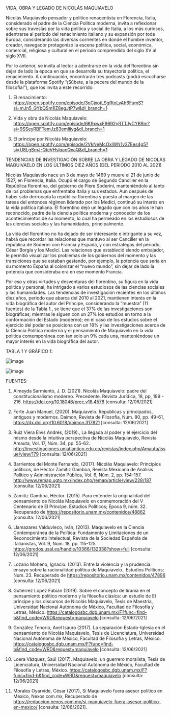 VIDA, OBRA Y LEGADO DE NICOLÁS MAQUIAVELO 

Nicolás Maquiavelo pensador y político renacentista en Florencia, Italia, considerado el padre de la Ciencia Política moderna, invita a reflexionar sobre sus travesías por la vida política y social de Italia,   a los más curiosos, adentrarse al periodo del renacimiento italiano y su expansión por toda Europa, considerando las diversas corrientes en donde el hombre inventor, creador, navegador protagonizó la escena política, social, económica, comercial, religiosa y cultural en el periodo comprendido del siglo XV al siglo XVII. 

Por lo anterior, se invita al lector a adentrarse en la vida del florentino sin dejar de lado la época en que se desarrolla su trayectoria política, el renacimiento. A continuación, encontrarán tres podcasts (podrá escucharse desde la plataforma Spotify “¡Súbete, a la pecera del mundo de la filosofía!”), que los invita a este recorrido:

1. El renacimiento: https://open.spotify.com/episode/3oCjxotLSgRtoLyAh6FumS?si=mJn5_GYbQSm1lZ8egJtP7w&dl_branch=1

2. Vida y obra de Nicolás Maquiavelo: https://open.spotify.com/episode/6K9xwxF9692yRTTJyCYBRm?si=9SSeyRBFTemJz83emIiiyg&dl_branch=1

3.  El príncipe por Nicolás Maquiavelo: https://open.spotify.com/episode/2VkNeMcOxlWN1v37Ees4g5?si=U8LgSmJ-QteVHslqaoQxaQ&dl_branch=1 

TENDENCIAS DE INVESTIGACIÓN SOBRE LA OBRA Y LEGADO DE NICOLÁS MAQUIVAELO EN LOS ÚLTIMOS DIEZ AÑOS (DEL PERIODO 2010 AL 2021)

Nicolás Maquiavelo nace un 3 de mayo de 1469 y muere el 21 de junio de 1527, en Florencia, Italia. Ocupó el cargo de Segundo Canciller en la República florentina, del gobierno de Piere Soderini, manteniéndolo al tanto de los problemas que enfrentaba Italia y sus estados. Aun después de haber sido derrocada la república florentina y puesto al margen de las tareas del entonces régimen liderado por los Medici, continuó su interés en la vida política italiana. El florentino dejó un legado que con los años le han reconocido, padre de la ciencia política moderna y conocedor de los acontecimientos de su momento, lo cual ha permeado en los estudiosos de las ciencias sociales y las humanidades, principalmente. 

La vida del florentino no ha dejado de ser interesante e intrigante a su vez, habrá que recordar las relaciones que mantuvo al ser Canciller en la república de Soderini con Francia y España, y con estrategas del periodo, César Borgía y los Medici. Las relaciones que estableció siendo embajador, le permitió visualizar los problemas de los gobiernos del momento y las transiciones que se estaban gestando, por ejemplo, la potencia que sería en su momento España al colonizar el “nuevo mundo”, sin dejar de lado la potencia que consideraba era en ese momento Francia.

Por eso y otras virtudes y desventuras del florentino, su figura en la vida política y personal, ha intrigado a varios estudiosos de las ciencias sociales y las humanidades. Las tendencias de investigación recientes en los últimos diez años, periodo que abarca del 2010 al 2021, mantienen interés en la vida biográfica del autor del Príncipe, considerando la “muestra” (11 fuentes) de la Tabla 1., se tiene que el 37% de las investigaciones son biográficas; mientras le siguen con un 27% los estudios en torno a la conformación del Estado (moderno); en el caso de los estudios sobre el ejercicio del poder se posiciona con un 18% y las investigaciones acerca de la Ciencia Política moderna y el pensamiento de Maquiavelo en la vida política contemporánea con tan solo un 9% cada una, manteniéndose un mayor interés en la vida biográfica del autor.

TABLA 1 Y GRÁFICO 1:

![image](https://user-images.githubusercontent.com/83613955/123325213-5c94c480-d4fd-11eb-9d11-e9932719400e.png)

![image](https://user-images.githubusercontent.com/83613955/123325232-64ecff80-d4fd-11eb-8c73-170a3fe693ed.png)

FUENTES:

1.	Almeyda Sarmiento, J. D. (2021). Nicolás Maquiavelo: padre del constitucionalismo moderno. Precedente. Revista Jurídica, 18, pp, 199 - 216. https://doi.org/10.18046/prec.v18.4578 [consulta: 12/06/2021]

2.	Forte Juan Manuel, (2020). Maquiavelo. Republicas y principados, antiguos y modernos. Daimon, Revista de Filosofía, Núm. 80, pp. 49-61, https://dx.doi.org/10.6018/daimon.317821 [consulta: 12/06/2021]

3.	Ruiz Viera Elvis Andrés, (2019)., La llegada al poder y el ejercicio del mismo desde la intuitiva perspectiva de Nicolás Maquiavelo, Revista Amauta, Vol. 17, Núm. 34, pp. 55-62. http://investigaciones.uniatlantico.edu.co/revistas/index.php/Amauta/issue/view/179 [consulta: 12/06/2021]

4.	Barrientos del Monte Fernando, (2017). Nicolás Maquiavelo: Principios políticos, de Héctor Zamitiz Gamboa, Revista Mexicana de Análisis Político y Administración Pública, Vol. 6, Núm. 2, pp. 154-157. http://www.remap.ugto.mx/index.php/remap/article/view/228/187 [consulta: 12/06/2021]

5.	Zamitiz Gamboa, Héctor. (2015). Para entender la originalidad del pensamiento de Nicolás Maquiavelo en conmemoración del V Centenario de El Príncipe. Estudios Políticos; Época 9, núm. 32. Recuperado de https://repositorio.unam.mx/contenidos/48862 [consulta: 12/06/2021]

6.	Llamazares Valduvieco, Iván, (2013). Maquiavelo en la Ciencia Contemporánea de la Política: Fundamento y Limitaciones de un Reconocimiento Intelectual, Revista de la Sociedad Española de Italianistas, Vol. 9, Núm. 18, pp. 115-125. https://gredos.usal.es/handle/10366/132338?show=full [consulta: 12/06/2021]

7.	Lozano Moheno, Ignacio. (2013). Entre la violencia y la prudencia: ensayo sobre la racionalidad política de Maquiavelo.. Estudios Políticos; Num. 23. Recuperado de https://repositorio.unam.mx/contenidos/47896 [consulta: 12/06/2021]

8.	Gutiérrez López Fabián (2019). Sobre el concepto de tiranía en el pensamiento político moderno y la filosofía clásica: un estudio de El príncipe y los discursos de Nicolás Maquiavelo, Tesis de Maestría, Universidad Nacional Autónoma de México, Facultad de Filosofía y Letras, México. https://catalogosbc.dgb.unam.mx/F?func=find-b&find_code=WRD&request=maquiavelo [consulta: 12/06/2021]

9.	González Tenorio, Axel Isauro (2017). La separación Estado-Iglesia en el pensamiento de Nicolás Maquiavelo, Tesis de Licenciatura, Universidad Nacional Autónoma de México, Facultad de Filosofía y Letras, México. https://catalogosbc.dgb.unam.mx/F?func=find-b&find_code=WRD&request=maquiavelo [consulta: 12/06/2021]

10.	Loera Vázquez, Saúl (2017). Maquiavelo, un guerrero moralista, Tesis de Licenciatura, Universidad Nacional Autónoma de México, Facultad de Filosofía y Letras, México.  https://catalogosbc.dgb.unam.mx/F?func=find-b&find_code=WRD&request=maquiavelo [consulta: 12/06/2021]

11.	Morales Oyarvide, César (2017), Si Maquiavelo fuera asesor político en México, Nexos.com.mx, Recuperado de https://redaccion.nexos.com.mx/si-maquiavelo-fuera-asesor-politico-en-mexico/ [consulta: 12/06/2021].


